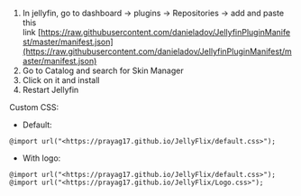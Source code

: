 1. In jellyfin, go to dashboard -> plugins -> Repositories -> add and paste this link [https://raw.githubusercontent.com/danieladov/JellyfinPluginManifest/master/manifest.json](https://raw.githubusercontent.com/danieladov/JellyfinPluginManifest/master/manifest.json)
2. Go to Catalog and search for Skin Manager
3. Click on it and install
4. Restart Jellyfin

Custom CSS:

- Default:

```shell
@import url("<https://prayag17.github.io/JellyFlix/default.css>");
```

- With logo:

```shell
@import url("<https://prayag17.github.io/JellyFlix/default.css>"); @import url("<https://prayag17.github.io/JellyFlix/Logo.css>");
```